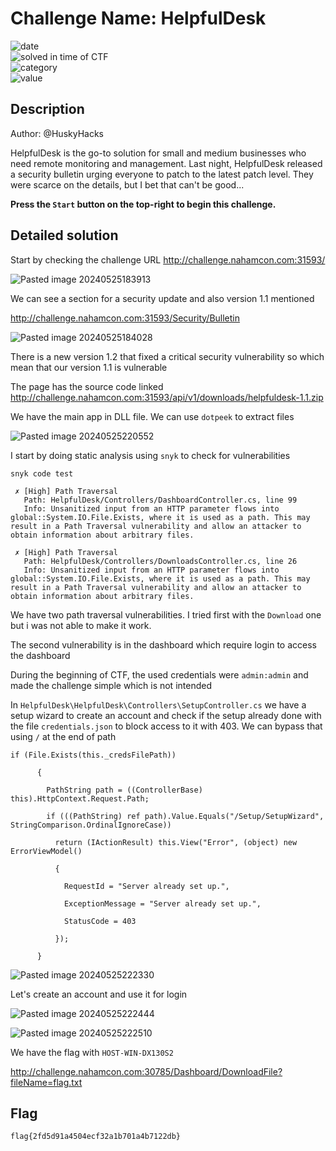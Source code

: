 
# Challenge Name: HelpfulDesk


![date](https://img.shields.io/badge/date-23.05.2024-brightgreen.svg)  
![solved in time of CTF](https://img.shields.io/badge/solved-in%20time%20of%20CTF-brightgreen.svg)   
![category](https://img.shields.io/badge/category-WEB-blueviolet.svg)   
![value](https://img.shields.io/badge/value-50-blue.svg)  

## Description

Author: @HuskyHacks  
  
HelpfulDesk is the go-to solution for small and medium businesses who need remote monitoring and management. Last night, HelpfulDesk released a security bulletin urging everyone to patch to the latest patch level. They were scarce on the details, but I bet that can't be good...  
  
**Press the `Start` button on the top-right to begin this challenge.**

## Detailed solution

Start by checking the challenge URL http://challenge.nahamcon.com:31593/

![Pasted image 20240525183913](https://github.com/BaadMaro/CTF/assets/72421091/c57a7d60-bbbe-4a27-b2db-fc75dc97cbca)

We can see a section for a security update and also version 1.1 mentioned

http://challenge.nahamcon.com:31593/Security/Bulletin

![Pasted image 20240525184028](https://github.com/BaadMaro/CTF/assets/72421091/9bab6048-cd6e-471f-842b-b1aadafb1c8d)

There is a new version 1.2 that fixed a critical security vulnerability so which mean that our version 1.1 is vulnerable

The page has the source code linked http://challenge.nahamcon.com:31593/api/v1/downloads/helpfuldesk-1.1.zip

We have the main app in DLL file. We can use `dotpeek` to extract files

![Pasted image 20240525220552](https://github.com/BaadMaro/CTF/assets/72421091/f8ecbcb1-3467-4ed8-8074-dc0b575d2146)

I start by doing static analysis using `snyk` to check for vulnerabilities

```
snyk code test
```

```
 ✗ [High] Path Traversal 
   Path: HelpfulDesk/Controllers/DashboardController.cs, line 99 
   Info: Unsanitized input from an HTTP parameter flows into global::System.IO.File.Exists, where it is used as a path. This may result in a Path Traversal vulnerability and allow an attacker to obtain information about arbitrary files.

 ✗ [High] Path Traversal 
   Path: HelpfulDesk/Controllers/DownloadsController.cs, line 26 
   Info: Unsanitized input from an HTTP parameter flows into global::System.IO.File.Exists, where it is used as a path. This may result in a Path Traversal vulnerability and allow an attacker to obtain information about arbitrary files.
```

We have two path traversal vulnerabilities. I tried first with the `Download` one but i was not able to make it work. 

The second vulnerability is in the dashboard which require login to access the dashboard

During the beginning of CTF, the used credentials were `admin:admin` and made the challenge simple which is not intended 

In `HelpfulDesk\HelpfulDesk\Controllers\SetupController.cs` we have a setup wizard to create an account and check if the setup already done with the file `credentials.json` to block access to it with 403. We can bypass that using `/` at the end of path

```
if (File.Exists(this._credsFilePath))

      {

        PathString path = ((ControllerBase) this).HttpContext.Request.Path;

        if (((PathString) ref path).Value.Equals("/Setup/SetupWizard", StringComparison.OrdinalIgnoreCase))

          return (IActionResult) this.View("Error", (object) new ErrorViewModel()

          {

            RequestId = "Server already set up.",

            ExceptionMessage = "Server already set up.",

            StatusCode = 403

          });

      }
```

![Pasted image 20240525222330](https://github.com/BaadMaro/CTF/assets/72421091/f0709f48-b517-466d-a836-237d5644385c)

Let's create an account and use it for login

![Pasted image 20240525222444](https://github.com/BaadMaro/CTF/assets/72421091/50d09f16-af65-463f-bdf1-abfb2c9d8737)

![Pasted image 20240525222510](https://github.com/BaadMaro/CTF/assets/72421091/46ed6431-05e2-489f-86bb-3b1aee4e237f)

We have the flag with `HOST-WIN-DX130S2`

http://challenge.nahamcon.com:30785/Dashboard/DownloadFile?fileName=flag.txt

## Flag

```
flag{2fd5d91a4504ecf32a1b701a4b7122db}
```


